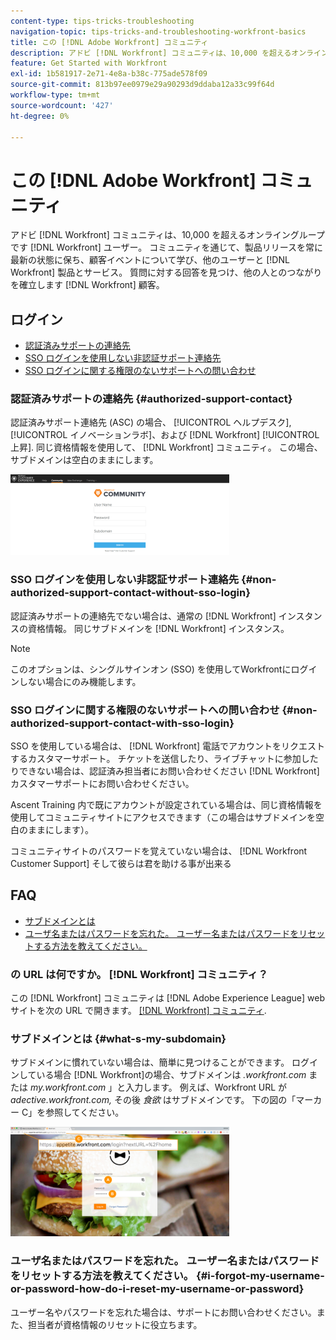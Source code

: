 ```yaml
---
content-type: tips-tricks-troubleshooting
navigation-topic: tips-tricks-and-troubleshooting-workfront-basics
title: この [!DNL Adobe Workfront] コミュニティ
description: アドビ [!DNL Workfront] コミュニティは、10,000 を超えるオンライングループです [!DNL Workfront] ユーザー。 コミュニティを通じて、製品リリースを常に最新の状態に保ち、顧客イベントについて学び、他のユーザーと [!DNL Workfront] 製品とサービス。 質問に対する回答を見つけ、他の人とのつながりを確立します [!DNL Workfront] 顧客。
feature: Get Started with Workfront
exl-id: 1b581917-2e71-4e8a-b38c-775ade578f09
source-git-commit: 813b97ee0979e29a90293d9ddaba12a33c99f64d
workflow-type: tm+mt
source-wordcount: '427'
ht-degree: 0%

---
```


# この [!DNL Adobe Workfront] コミュニティ

アドビ [!DNL Workfront] コミュニティは、10,000 を超えるオンライングループです [!DNL Workfront] ユーザー。 コミュニティを通じて、製品リリースを常に最新の状態に保ち、顧客イベントについて学び、他のユーザーと [!DNL Workfront] 製品とサービス。 質問に対する回答を見つけ、他の人とのつながりを確立します [!DNL Workfront] 顧客。

<!--
<img src="assets/screen-shot-2018-09-06-at-11.38.27-am-350x112.png" alt="Screen_Shot_2018-09-06_at_11.38.27_AM.png" style="width: 350;height: 112;" data-mc-conditions="QuicksilverOrClassic.Draft mode">
-->

## ログイン

* [認証済みサポートの連絡先](#authorized-support-contact)
* [SSO ログインを使用しない非認証サポート連絡先](#non-authorized-support-contact-without-sso-login)
* [SSO ログインに関する権限のないサポートへの問い合わせ](#non-authorized-support-contact-with-sso-login)

### 認証済みサポートの連絡先 {#authorized-support-contact}

認証済みサポート連絡先 (ASC) の場合、 [!UICONTROL ヘルプデスク], [!UICONTROL イノベーションラボ]、および [!DNL Workfront] [!UICONTROL 上昇]. 同じ資格情報を使用して、 [!DNL Workfront] コミュニティ。 この場合、サブドメインは空白のままにします。

![community_4.png](assets/community-4-350x129.png)

### SSO ログインを使用しない非認証サポート連絡先 {#non-authorized-support-contact-without-sso-login}

認証済みサポートの連絡先でない場合は、通常の [!DNL Workfront] インスタンスの資格情報。 同じサブドメインを [!DNL Workfront] インスタンス。

>[!NOTE]
>
>このオプションは、シングルサインオン (SSO) を使用してWorkfrontにログインしない場合にのみ機能します。

### SSO ログインに関する権限のないサポートへの問い合わせ {#non-authorized-support-contact-with-sso-login}

SSO を使用している場合は、 [!DNL Workfront] 電話でアカウントをリクエストするカスタマーサポート。 チケットを送信したり、ライブチャットに参加したりできない場合は、認証済み担当者にお問い合わせください [!DNL Workfront] カスタマーサポートにお問い合わせください。

Ascent Training 内で既にアカウントが設定されている場合は、同じ資格情報を使用してコミュニティサイトにアクセスできます（この場合はサブドメインを空白のままにします）。

コミュニティサイトのパスワードを覚えていない場合は、 [!DNL Workfront Customer Support] そして彼らは君を助ける事が出来る

## FAQ

* [サブドメインとは](#what-s-my-subdomain)
* [ユーザ名またはパスワードを忘れた。 ユーザー名またはパスワードをリセットする方法を教えてください。](#i-forgot-my-username-or-password-how-do-i-reset-my-username-or-password)

### の URL は何ですか。 [!DNL Workfront] コミュニティ？

この [!DNL Workfront] コミュニティは [!DNL Adobe Experience League] web サイトを次の URL で開きます。  [[!DNL Workfront] コミュニティ](https://experienceleaguecommunities.adobe.com/t5/workfront/ct-p/workfront).

### サブドメインとは {#what-s-my-subdomain}

サブドメインに慣れていない場合は、簡単に見つけることができます。 ログインしている場合 [!DNL Workfront]の場合、サブドメインは *.workfront.com*  または *my.workfront.com* 」と入力します。 例えば、Workfront URL が *adective.workfront.com,* その後 *食欲* はサブドメインです。 下の図の「マーカー C」を参照してください。

![community_5.png](assets/community-5-350x175.png)

### ユーザ名またはパスワードを忘れた。 ユーザー名またはパスワードをリセットする方法を教えてください。 {#i-forgot-my-username-or-password-how-do-i-reset-my-username-or-password}

ユーザー名やパスワードを忘れた場合は、サポートにお問い合わせください。また、担当者が資格情報のリセットに役立ちます。

